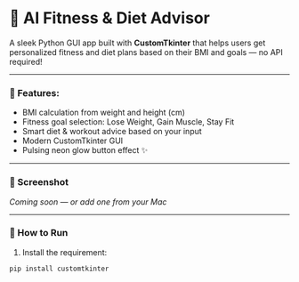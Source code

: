 # 💪 AI Fitness & Diet Advisor

A sleek Python GUI app built with **CustomTkinter** that helps users get personalized fitness and diet plans based on their BMI and goals — no API required!

---

### 🧠 Features:
- BMI calculation from weight and height (cm)
- Fitness goal selection: Lose Weight, Gain Muscle, Stay Fit
- Smart diet & workout advice based on your input
- Modern CustomTkinter GUI
- Pulsing neon glow button effect ✨

---

### 📸 Screenshot
*Coming soon — or add one from your Mac*

---

### 🚀 How to Run

1. Install the requirement:
```bash
pip install customtkinter